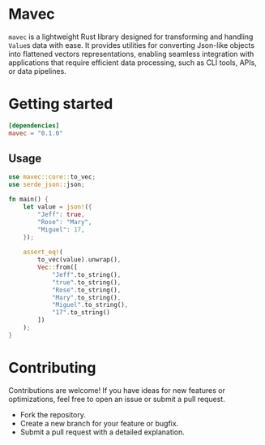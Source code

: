 # Mavec

`mavec` is a lightweight Rust library designed for transforming and handling `Value`s data with ease.
It provides utilities for converting Json-like objects into flattened vectors representations, enabling 
seamless integration with applications that require efficient data processing, such as CLI tools, APIs, or data pipelines.

# Getting started

```toml
[dependencies]
mavec = "0.1.0"
```

## Usage

```rust
use mavec::core::to_vec;
use serde_json::json;

fn main() {
    let value = json!({
        "Jeff": true,
        "Rose": "Mary",
        "Miguel": 17,
    });
    
    assert_eq!(
        to_vec(value).unwrap(),
        Vec::from([
            "Jeff".to_string(),
            "true".to_string(),
            "Rose".to_string(),
            "Mary".to_string(),
            "Miguel".to_string(),
            "17".to_string()
        ])
    );
}

```

# Contributing
Contributions are welcome! If you have ideas for new features or optimizations, feel free to open an issue or submit a pull request.

- Fork the repository.
- Create a new branch for your feature or bugfix.
- Submit a pull request with a detailed explanation.
